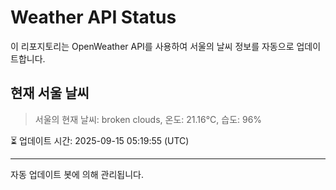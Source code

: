 
# Weather API Status

이 리포지토리는 OpenWeather API를 사용하여 서울의 날씨 정보를 자동으로 업데이트합니다.

## 현재 서울 날씨
> 서울의 현재 날씨: broken clouds, 온도: 21.16°C, 습도: 96%

⏳ 업데이트 시간: 2025-09-15 05:19:55 (UTC)

---
자동 업데이트 봇에 의해 관리됩니다.
